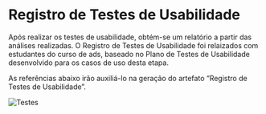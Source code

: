 # Registro de Testes de Usabilidade

Após realizar os testes de usabilidade, obtém-se um relatório a partir das análises realizadas. O Registro de Testes de Usabilidade foi relaizados com estudantes do curso de ads, baseado no Plano de Testes de Usabilidade desenvolvido para os casos de uso desta etapa.

As referências abaixo irão auxiliá-lo na geração do artefato “Registro de Testes de Usabilidade”.


![Testes](https://user-images.githubusercontent.com/75712250/168495149-390d97ca-73a6-414d-8952-4042d4bd8c73.png)
